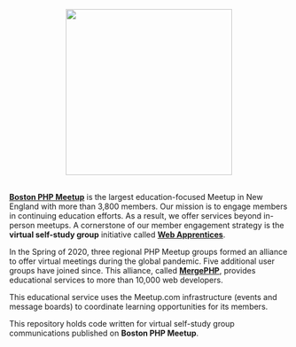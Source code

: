 <div id="header" align="center">
  <img src="https://webapprentices.org/wp-content/uploads/2020/02/boston_php_meetup.png" width="300"/>
</div>

<br>

<p><strong><a href="https://www.meetup.com/bostonphp/" target="_blank">Boston PHP Meetup</a></strong> is the largest education-focused Meetup in New England with more than 3,800 members. Our mission is to engage members in continuing education efforts. As a result, we offer services beyond in-person meetups. A cornerstone of our member engagement strategy is the <strong>virtual self-study group</strong> initiative called <strong><a href="https://webapprentices.org/about-web-apprentices/" target="_blank">Web Apprentices</a></strong>.</p>

<p>In the Spring of 2020, three regional PHP Meetup groups formed an alliance to offer virtual meetings during the global pandemic. Five additional user groups have joined since. This alliance, called <strong><a href="https://mergephp.carrd.co/" target="_blank">MergePHP</a></strong>, provides educational services to more than 10,000 web developers.</p>

<p>This educational service uses the Meetup.com infrastructure (events and message boards) to coordinate learning opportunities for its members.</p>

<p>This repository holds code written for virtual self-study group communications published on <strong>Boston PHP Meetup</strong>.</p>
